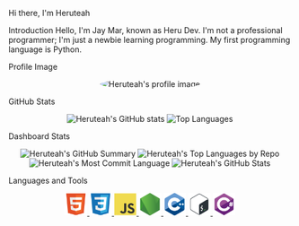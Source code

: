 Hi there, I'm Heruteah

Introduction
Hello, I'm Jay Mar, known as Heru Dev. I'm not a professional programmer; I'm just a newbie learning programming. My first programming language is Python.

Profile Image
<p align="center">
  <img src="https://i.imgur.com/xj2VML4.jpeg" alt="Heruteah's profile image" width="150" height="150" style="border-radius: 50%;"/>
</p>

GitHub Stats
<p align="center">
  <img src="https://github-readme-stats.vercel.app/api?username=Heruteah&show_icons=true&theme=radical&include_all_commits=true&count_private=true" alt="Heruteah's GitHub stats" />
  <img src="https://github-readme-stats.vercel.app/api/top-langs/?username=Heruteah&layout=compact&theme=radical" alt="Top Languages" />
</p>

Dashboard Stats
<p align="center">
  <img src="https://github-profile-summary-cards.vercel.app/api/cards/profile-details?username=Heruteah&theme=radical" alt="Heruteah's GitHub Summary" />
  <img src="https://github-profile-summary-cards.vercel.app/api/cards/repos-per-language?username=Heruteah&theme=radical" alt="Heruteah's Top Languages by Repo" />
  <img src="https://github-profile-summary-cards.vercel.app/api/cards/most-commit-language?username=Heruteah&theme=radical" alt="Heruteah's Most Commit Language" />
  <img src="https://github-profile-summary-cards.vercel.app/api/cards/stats?username=Heruteah&theme=radical" alt="Heruteah's GitHub Stats" />
</p>

Languages and Tools
<p align="center">
  <a href="https://developer.mozilla.org/en-US/docs/Web/HTML" target="_blank">
    <img src="https://raw.githubusercontent.com/devicons/devicon/master/icons/html5/html5-original.svg" alt="HTML5" width="40" height="40"/>
  </a>
  <a href="https://developer.mozilla.org/en-US/docs/Web/CSS" target="_blank">
    <img src="https://raw.githubusercontent.com/devicons/devicon/master/icons/css3/css3-original.svg" alt="CSS3" width="40" height="40"/>
  </a>
  <a href="https://developer.mozilla.org/en-US/docs/Web/JavaScript" target="_blank">
    <img src="https://raw.githubusercontent.com/devicons/devicon/master/icons/javascript/javascript-original.svg" alt="JavaScript" width="40" height="40"/>
  </a>
  <a href="https://nodejs.org" target="_blank">
    <img src="https://raw.githubusercontent.com/devicons/devicon/master/icons/nodejs/nodejs-original.svg" alt="Node.js" width="40" height="40"/>
  </a>
  <a href="https://isocpp.org/" target="_blank">
    <img src="https://raw.githubusercontent.com/devicons/devicon/master/icons/cplusplus/cplusplus-original.svg" alt="C++" width="40" height="40"/>
  </a>
  <a href="https://www.gnu.org/software/bash/" target="_blank">
    <img src="https://raw.githubusercontent.com/devicons/devicon/master/icons/bash/bash-original.svg" alt="Bash" width="40" height="40"/>
  </a>
  <a href="https://learn.microsoft.com/en-us/dotnet/csharp/" target="_blank">
    <img src="https://raw.githubusercontent.com/devicons/devicon/master/icons/csharp/csharp-original.svg" alt="C#" width="40" height="40"/>
  </a>
</p>
